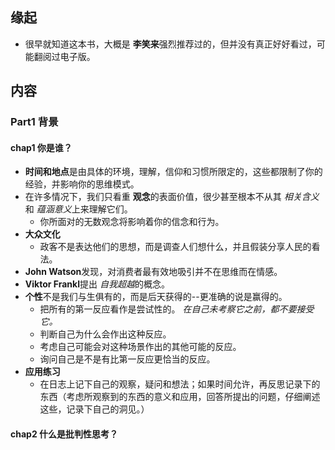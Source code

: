 ##  缘起
+ 很早就知道这本书，大概是 **李笑来**强烈推荐过的，但并没有真正好好看过，可能翻阅过电子版。

##  内容
###  Part1 背景
#### chap1 你是谁？
+ **时间和地点**是由具体的环境，理解，信仰和习惯所限定的，这些都限制了你的经验，并影响你的思维模式。
+ 在许多情况下，我们只看重 **观念**的表面价值，很少甚至根本不从其 *相关含义*和 *蕴涵意义*上来理解它们。
	+ 你所面对的无数观念将影响着你的信念和行为。
+ **大众文化**
	+ 政客不是表达他们的思想，而是调查人们想什么，并且假装分享人民的看法。
+ **John Watson**发现，对消费者最有效地吸引并不在思维而在情感。
+ **Viktor Frankl**提出 *自我超越*的概念。
+ **个性**不是我们与生俱有的，而是后天获得的--更准确的说是赢得的。
	+ 把所有的第一反应看作是尝试性的。 *在自己未考察它之前，都不要接受它。*
	+ 判断自己为什么会作出这种反应。
	+ 考虑自己可能会对这种场景作出的其他可能的反应。
	+ 询问自己是不是有比第一反应更恰当的反应。
+ **应用练习**
	+ 在日志上记下自己的观察，疑问和想法；如果时间允许，再反思记录下的东西（考虑所观察到的东西的意义和应用，回答所提出的问题，仔细阐述这些，记录下自己的洞见。）

####  chap2 什么是批判性思考？
